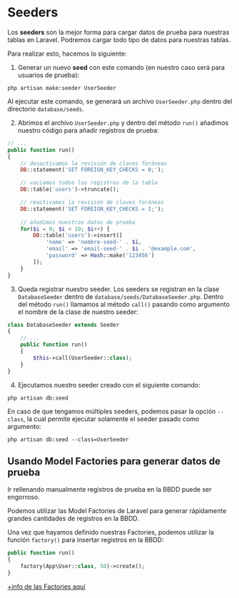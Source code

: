 # Seeders

Los **seeders** son la mejor forma para cargar datos de prueba para nuestras tablas en Laravel. Podremos cargar todo tipo de datos para nuestras tablas.

Para realizar esto, hacemos lo siguiente:

1. Generar un nuevo **seed** con este comando (en nuestro caso será para usuarios de prueba):

`php artisan make:seeder UserSeeder`

Al ejecutar este comando, se generará un archivo `UserSeeder.php` dentro del directorio `database/seeds`.

2. Abrimos el archivo `UserSeeder.php` y dentro del método `run()` añadimos nuestro código para añadir registros de prueba:

```php
// ...
public function run()
{
    // desactivamos la revisión de claves foráneas
    DB::statement('SET FOREIGN_KEY_CHECKS = 0;');

    // vaciamos todos los registros de la tabla
    DB::table('users')->truncate();

    // reactivamos la revisión de claves foráneas
    DB::statement('SET FOREIGN_KEY_CHECKS = 1;');
    
    // añadimos nuestros datos de prueba
    for($i = 0; $i < 10; $i++) {
        DB::table('users')->insert([
            'name' => 'nombre-seed-' . $i,
            'email' => 'email-seed-' . $i . '@example.com',
            'password' => Hash::make('123456')
        ]);
    }
}
```

3. Queda registrar nuestro seeder. Los seeders se registran en la clase `DatabaseSeeder` dentro de `database/seeds/DatabaseSeeder.php`. Dentro del método `run()` llamamos al método `call()` pasando como argumento el nombre de la clase de nuestro seeder:

```php
class DatabaseSeeder extends Seeder
{
    // ...
    public function run()
    {
        $this->call(UserSeeder::class);
    }
}
```

4. Ejecutamos nuestro seeder creado con el siguiente comando:

`php artisan db:seed`

En caso de que tengamos múltiples seeders, podemos pasar la opción `--class`, la cual permite ejecutar solamente el seeder pasado como argumento:

`php artisan db:seed --class=UserSeeder`

## Usando Model Factories para generar datos de prueba

Ir rellenando manualmente registros de prueba en la BBDD puede ser engorroso.

Podemos utilizar las Model Factories de Laravel para generar rápidamente grandes cantidades de registros en la BBDD. 

Una vez que hayamos definido nuestras Factories, podemos utilizar la función `factory()` para insertar registros en la BBDD:

```php
public function run()
{
    factory(App\User::class, 50)->create();
}
```

[+info de las Factories aquí](https://github.com/davidcopano/laradocs/blob/master/Model%20Factories.md)